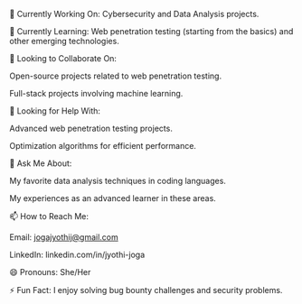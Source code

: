 🔭 Currently Working On: Cybersecurity and Data Analysis projects.

🌱 Currently Learning: Web penetration testing (starting from the basics) and other emerging technologies.

👯 Looking to Collaborate On:

Open-source projects related to web penetration testing.

Full-stack projects involving machine learning.

🤔 Looking for Help With:

Advanced web penetration testing projects.

Optimization algorithms for efficient performance.

💬 Ask Me About:

My favorite data analysis techniques in coding languages.

My experiences as an advanced learner in these areas.

📫 How to Reach Me:

Email: jogajyothij@gmail.com

LinkedIn: linkedin.com/in/jyothi-joga

😄 Pronouns: She/Her

⚡ Fun Fact: I enjoy solving bug bounty challenges and security problems.
